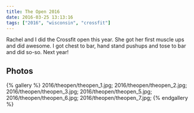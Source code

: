 ```yaml
---
title: The Open 2016
date: 2016-03-25 13:13:16
tags: ["2016", "wisconsin", "crossfit"]
---
```


Rachel and I did the Crossfit open this year. She got her first muscle ups and did awesome. I got chest to bar, hand stand pushups and tose to bar and did so-so. Next year!

## Photos

{% gallery %}
2016/theopen/theopen_1.jpg;
2016/theopen/theopen_2.jpg;
2016/theopen/theopen_3.jpg;
2016/theopen/theopen_5.jpg;
2016/theopen/theopen_6.jpg;
2016/theopen/theopen_7.jpg;
{% endgallery %}

